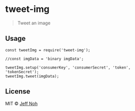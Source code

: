 # tweet-img

> Tweet an image

## Usage
```
const tweetImg = require('tweet-img');

//const imgData = 'binary imgData';

tweetImg.setup('consumerKey', 'consumerSecret', 'token', 'tokenSecret');
tweetImg.tweet(imgData);

```

## License
MIT © [Jeff Noh](jnoh.net)
